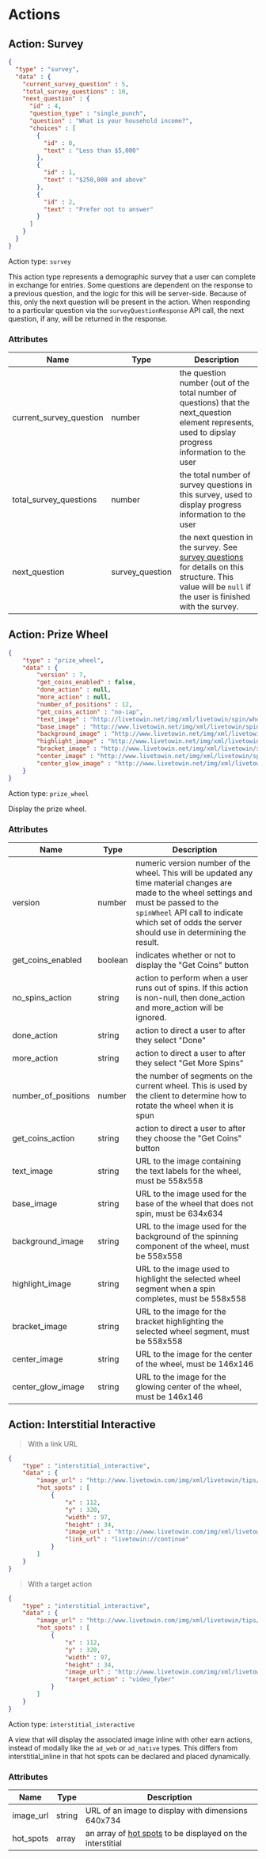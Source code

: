 # Actions

## Action: Survey
```json
{
  "type" : "survey",
  "data" : {
    "current_survey_question" : 5,
    "total_survey_questions" : 10,
    "next_question" : {
      "id" : 4,
      "question_type" : "single_punch",
      "question" : "What is your household income?",
      "choices" : [
        {
          "id" : 0,
          "text" : "Less than $5,000"
        },
        {
          "id" : 1,
          "text" : "$250,000 and above"
        },
        {
          "id" : 2,
          "text" : "Prefer not to answer"
        }
      ]
    }
  }
}
```

Action type: `survey`

This action type represents a demographic survey that a user can complete in exchange for entries. Some questions are
dependent on the response to a previous question, and the logic for this will be server-side. Because of this, only
the next question will be present in the action. When responding to a particular question via the
`surveyQuestionResponse` API call, the next question, if any, will be returned in the response.

### Attributes

Name | Type |  Description
---- | ---- | -----------
current_survey_question | number | the question number (out of the total number of questions) that the next_question element represents, used to dipslay progress information to the user
total_survey_questions | number | the total number of survey questions in this survey, used to display progress information to the user
next_question | survey_question | the next question in the survey. See [survey questions](#survey-questions) for details on this structure. This value will be `null` if the user is finished with the survey.

## Action: Prize Wheel
```json
{
    "type" : "prize_wheel",
    "data" : {
        "version" : 7,
        "get_coins_enabled" : false,
        "done_action" : null,
        "more_action" : null,
        "number_of_positions" : 12,
        "get_coins_action" : "no-iap",
        "text_image" : "http://livetowin.net/img/xml/livetowin/spin/wheel_text7.png?v=2",
        "base_image" : "http://www.livetowin.net/img/xml/livetowin/spin/wheel_base.png?v=2",
        "background_image" : "http://www.livetowin.net/img/xml/livetowin/spin/wheel_background.png?v=2",
        "highlight_image" : "http://www.livetowin.net/img/xml/livetowin/spin/wheel_highlight.png?v=2",
        "bracket_image" : "http://www.livetowin.net/img/xml/livetowin/spin/wheel_bracket.png",
        "center_image" : "http://www.livetowin.net/img/xml/livetowin/spin/wheel_center.png?v=2",
        "center_glow_image" : "http://www.livetowin.net/img/xml/livetowin/spin/wheel_title_glow.png?v=3"
    }
}
```

Action type: `prize_wheel`

Display the prize wheel.

### Attributes

Name | Type |  Description
---- | ---- | -----------
version | number | numeric version number of the wheel. This will be updated any time material changes are made to the wheel settings and must be passed to the `spinWheel` API call to indicate which set of odds the server should use in determining the result.
get_coins_enabled | boolean | indicates whether or not to display the "Get Coins" button
no_spins_action | string | action to perform when a user runs out of spins. If this action is non-null, then done_action and more_action will be ignored.
done_action | string | action to direct a user to after they select "Done"
more_action | string | action to direct a user to after they select "Get More Spins"
number_of_positions | number | the number of segments on the current wheel. This is used by the client to determine how to rotate the wheel when it is spun
get_coins_action | string | action to direct a user to after they choose the "Get Coins" button
text_image | string | URL to the image containing the text labels for the wheel, must be 558x558
base_image | string | URL to the image used for the base of the wheel that does not spin, must be 634x634
background_image | string | URL to the image used for the background of the spinning component of the wheel, must be 558x558
highlight_image | string | URL to the image used to highlight the selected wheel segment when a spin completes, must be 558x558
bracket_image | string | URL to the image for the bracket highlighting the selected wheel segment, must be 558x558
center_image | string | URL to the image for the center of the wheel, must be 146x146
center_glow_image | string | URL to the image for the glowing center of the wheel, must be 146x146

## Action: Interstitial Interactive
> With a link URL

```json
{
    "type" : "interstitial_interactive",
    "data" : {
        "image_url" : "http://www.livetowin.com/img/xml/livetowin/tips/tip-polls.png",
        "hot_spots" : [
            {
                "x" : 112,
                "y" : 320,
                "width" : 97,
                "height" : 34,
                "image_url" : "http://www.livetowin.com/img/xml/livetowin/tips/btn-next.png",
                "link_url" : "livetowin://continue"
            }
        ]
    }
}
```

> With a target action

```json
{
    "type" : "interstitial_interactive",
    "data" : {
        "image_url" : "http://www.livetowin.com/img/xml/livetowin/tips/tip-polls.png",
        "hot_spots" : [
            {
                "x" : 112,
                "y" : 320,
                "width" : 97,
                "height" : 34,
                "image_url" : "http://www.livetowin.com/img/xml/livetowin/tips/btn-next.png",
                "target_action" : "video_fyber"
            }
        ]
    }
}
```

Action type: `interstitial_interactive`

A view that will display the associated image inline with other earn actions, instead of modally like the `ad_web` or
 `ad_native` types. This differs from interstitial_inline in that hot spots can be declared and placed dynamically.

### Attributes

Name | Type |  Description
---- | ---- | -----------
image_url | string | URL of an image to display with dimensions 640x734
hot_spots | array | an array of [hot spots](#hot-spots) to be displayed on the interstitial